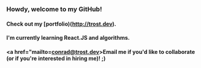 ### Howdy, welcome to my GitHub! 

#### Check out my [portfolio)(http://trost.dev).

#### I'm currently learning React.JS and algorithms.
#### <a href="mailto=conrad@trost.dev>Email me</a> if you'd like to collaborate (or if you're interested in hiring me)! ;)

<!--
**retro1967/retro1967** is a ✨ _special_ ✨ repository because its `README.md` (this file) appears on your GitHub profile.

Here are some ideas to get you started:

- 🔭 I’m currently working on ...
- 🌱 I’m currently learning ...
- 👯 I’m looking to collaborate on ...
- 🤔 I’m looking for help with ...
- 💬 Ask me about ...
- 📫 How to reach me: ...
- 😄 Pronouns: ...
- ⚡ Fun fact: ...
-->
